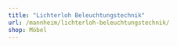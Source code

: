 ```yaml
---
title: "Lichterloh Beleuchtungstechnik"
url: /mannheim/lichterloh-beleuchtungstechnik/
shop: Möbel
---
```

